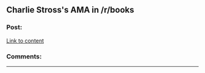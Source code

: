 ## Charlie Stross's AMA in /r/books

### Post:

[Link to content](https://www.reddit.com/r/books/comments/3cjh7u/im_charlie_stross_author_of_the_annihilation/)

### Comments:

---

